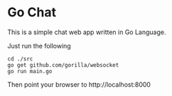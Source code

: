 # Go Chat

This is a simple chat web app written in Go Language.

Just run the following

```
cd ./src
go get github.com/gorilla/websocket
go run main.go
```

Then point your browser to http://localhost:8000
